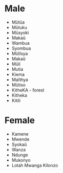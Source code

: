 # Male
- Mũtũa
- Mũtuku
- Mũsyoki
- Makaũ
- Wambua
- Syombua
- Mũtĩsya
- Makaũ
- Mũli
- Mutia
- Kiema
- Maĩthya
- Mũtiso
- KitheKA - forest
- Kitheka
- Kitili


# Female
- Kamene
- Mwende
- Syokaũ
- Wanza
- Ndunge
- Mukonyo
- Lotah Mwanga Kilonzo



